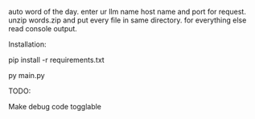 auto word of the day. enter ur llm name host name and port for request. unzip words.zip and put every file in same directory. for everything else read console output.

Installation:

pip install -r requirements.txt

py main.py

TODO:

Make debug code togglable
